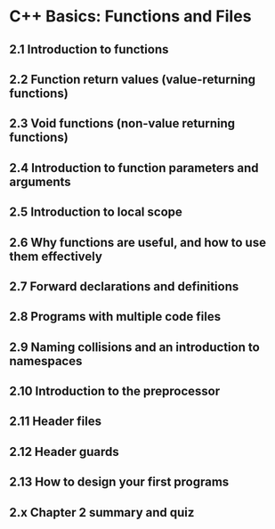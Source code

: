 # C++ Basics: Functions and Files

## 2.1 Introduction to functions

## 2.2 Function return values (value-returning functions)

## 2.3 Void functions (non-value returning functions)

## 2.4 Introduction to function parameters and arguments

## 2.5 Introduction to local scope

## 2.6 Why functions are useful, and how to use them effectively

## 2.7 Forward declarations and definitions

## 2.8 Programs with multiple code files

## 2.9 Naming collisions and an introduction to namespaces

## 2.10 Introduction to the preprocessor

## 2.11 Header files

## 2.12 Header guards

## 2.13 How to design your first programs

## 2.x Chapter 2 summary and quiz